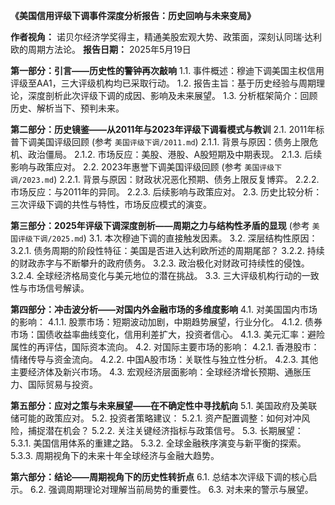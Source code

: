 **《美国信用评级下调事件深度分析报告：历史回响与未来变局》**

**作者视角：** 诺贝尔经济学奖得主，精通美股宏观大势、政策面，深刻认同瑞·达利欧的周期方法论。
**报告日期：** 2025年5月19日

**第一部分：引言——历史性的警钟再次敲响**
    1.1. 事件概述：穆迪下调美国主权信用评级至AA1，三大评级机构均已采取行动。
    1.2. 报告主旨：基于历史经验与周期理论，深度剖析此次评级下调的成因、影响及未来展望。
    1.3. 分析框架简介：回顾历史、解析当下、预判未来。

**第二部分：历史镜鉴——从2011年与2023年评级下调看模式与教训**
    2.1. 2011年标普下调美国评级回顾 (参考 `美国评级下调/2011.md`)
        2.1.1. 背景与原因：债务上限危机、政治僵局。
        2.1.2. 市场反应：美股、港股、A股短期及中期表现。
        2.1.3. 后续影响与政策应对。
    2.2. 2023年惠誉下调美国评级回顾 (参考 `美国评级下调/2023.md`)
        2.2.1. 背景与原因：财政状况恶化预期、债务上限反复博弈。
        2.2.2. 市场反应：与2011年的异同。
        2.2.3. 后续影响与政策应对。
    2.3. 历史比较分析：三次评级下调的共性与特性，市场反应模式的演变。

**第三部分：2025年评级下调深度剖析——周期之力与结构性矛盾的显现** (参考 `美国评级下调/2025.md`)
    3.1. 本次穆迪下调的直接触发因素。
    3.2. 深层结构性原因：
        3.2.1. 债务周期的阶段性特征：美国是否进入达利欧所述的周期尾部？
        3.2.2. 持续的财政赤字与不断攀升的政府债务。
        3.2.3. 政治极化对财政可持续性的侵蚀。
        3.2.4. 全球经济格局变化与美元地位的潜在挑战。
    3.3. 三大评级机构行动的一致性与市场信号解读。

**第四部分：冲击波分析——对国内外金融市场的多维度影响**
    4.1. 对美国国内市场的影响：
        4.1.1. 股票市场：短期波动加剧，中期趋势展望，行业分化。
        4.1.2. 债券市场：国债收益率曲线变化，信用利差扩大，投资者信心。
        4.1.3. 美元汇率：避险属性的再评估，国际资本流向。
    4.2. 对国际主要市场的影响：
        4.2.1. 香港股市：情绪传导与资金流向。
        4.2.2. 中国A股市场：关联性与独立性分析。
        4.2.3. 其他主要经济体及新兴市场。
    4.3. 宏观经济层面影响：全球经济增长预期、通胀压力、国际贸易与投资。

**第五部分：应对之策与未来展望——在不确定性中寻找航向**
    5.1. 美国政府及美联储可能的政策应对。
    5.2. 投资者策略建议：
        5.2.1. 资产配置调整：如何对冲风险，捕捉潜在机会？
        5.2.2. 关注关键经济指标与政策信号。
    5.3. 长期展望：
        5.3.1. 美国信用体系的重建之路。
        5.3.2. 全球金融秩序演变与新平衡的探索。
        5.3.3. 周期视角下的未来十年全球经济与金融大趋势。

**第六部分：结论——周期视角下的历史性转折点**
    6.1. 总结本次评级下调的核心启示。
    6.2. 强调周期理论对理解当前局势的重要性。
    6.3. 对未来的警示与展望。 